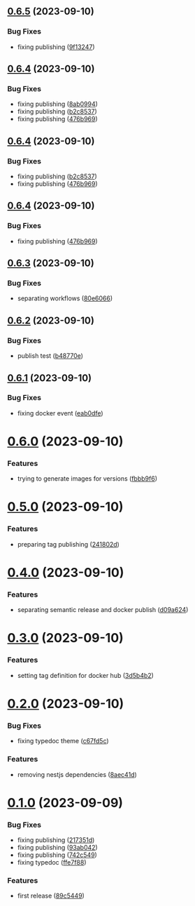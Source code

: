 ## [0.6.5](https://github.com/codibre/nodejs-grpc-mutex-api/compare/v0.6.4...v0.6.5) (2023-09-10)


### Bug Fixes

* fixing publishing ([9f13247](https://github.com/codibre/nodejs-grpc-mutex-api/commit/9f132474febd1348a75764e14a44a23bf2f97469))

## [0.6.4](https://github.com/codibre/nodejs-grpc-mutex-api/compare/v0.6.3...v0.6.4) (2023-09-10)


### Bug Fixes

* fixing publishing ([8ab0994](https://github.com/codibre/nodejs-grpc-mutex-api/commit/8ab099478b5b3a276e1b8d06ac22c7c55b941020))
* fixing publishing ([b2c8537](https://github.com/codibre/nodejs-grpc-mutex-api/commit/b2c85372b799bdc6580f07beed4f74a118cb94ae))
* fixing publishing ([476b969](https://github.com/codibre/nodejs-grpc-mutex-api/commit/476b9693747fbdd3a1e18b76e5235f3899112f99))

## [0.6.4](https://github.com/codibre/nodejs-grpc-mutex-api/compare/v0.6.3...v0.6.4) (2023-09-10)


### Bug Fixes

* fixing publishing ([b2c8537](https://github.com/codibre/nodejs-grpc-mutex-api/commit/b2c85372b799bdc6580f07beed4f74a118cb94ae))
* fixing publishing ([476b969](https://github.com/codibre/nodejs-grpc-mutex-api/commit/476b9693747fbdd3a1e18b76e5235f3899112f99))

## [0.6.4](https://github.com/codibre/nodejs-grpc-mutex-api/compare/v0.6.3...v0.6.4) (2023-09-10)


### Bug Fixes

* fixing publishing ([476b969](https://github.com/codibre/nodejs-grpc-mutex-api/commit/476b9693747fbdd3a1e18b76e5235f3899112f99))

## [0.6.3](https://github.com/codibre/nodejs-grpc-mutex-api/compare/v0.6.2...v0.6.3) (2023-09-10)


### Bug Fixes

* separating workflows ([80e6066](https://github.com/codibre/nodejs-grpc-mutex-api/commit/80e606660d659615ed0c33e83c66099af78ba51e))

## [0.6.2](https://github.com/codibre/nodejs-grpc-mutex-api/compare/v0.6.1...v0.6.2) (2023-09-10)


### Bug Fixes

* publish test ([b48770e](https://github.com/codibre/nodejs-grpc-mutex-api/commit/b48770e10e31bb1013cd32bc397385ba64f95edb))

## [0.6.1](https://github.com/codibre/nodejs-grpc-mutex-api/compare/v0.6.0...v0.6.1) (2023-09-10)


### Bug Fixes

* fixing docker event ([eab0dfe](https://github.com/codibre/nodejs-grpc-mutex-api/commit/eab0dfe9f33072ab295366b50d941bf139407d8d))

# [0.6.0](https://github.com/codibre/nodejs-grpc-mutex-api/compare/v0.5.0...v0.6.0) (2023-09-10)


### Features

* trying to generate images for versions ([fbbb9f6](https://github.com/codibre/nodejs-grpc-mutex-api/commit/fbbb9f60bc5cb4dc34ff0686b16eaade6f3cb9c5))

# [0.5.0](https://github.com/codibre/nodejs-grpc-mutex-api/compare/v0.4.0...v0.5.0) (2023-09-10)


### Features

* preparing tag publishing ([241802d](https://github.com/codibre/nodejs-grpc-mutex-api/commit/241802d21eb37b5bd3f31740795cd15c3799156a))

# [0.4.0](https://github.com/codibre/nodejs-grpc-mutex-api/compare/v0.3.0...v0.4.0) (2023-09-10)


### Features

* separating semantic release and docker publish ([d09a624](https://github.com/codibre/nodejs-grpc-mutex-api/commit/d09a624dae861262d6ceddf297bad18d0f4fc695))

# [0.3.0](https://github.com/codibre/nodejs-grpc-mutex-api/compare/v0.2.0...v0.3.0) (2023-09-10)


### Features

* setting tag definition for docker hub ([3d5b4b2](https://github.com/codibre/nodejs-grpc-mutex-api/commit/3d5b4b208abb3b4e3c47935f2cedbc267e5ddbbd))

# [0.2.0](https://github.com/codibre/nodejs-grpc-mutex-api/compare/v0.1.0...v0.2.0) (2023-09-10)


### Bug Fixes

* fixing typedoc theme ([c67fd5c](https://github.com/codibre/nodejs-grpc-mutex-api/commit/c67fd5c8e2410d168423fbfe790b922065381aaa))


### Features

* removing nestjs dependencies ([8aec41d](https://github.com/codibre/nodejs-grpc-mutex-api/commit/8aec41d87de60812d540603926dff94a3945d5b2))

# [0.1.0](https://github.com/codibre/nodejs-grpc-mutex-api/compare/v0.0.0...v0.1.0) (2023-09-09)


### Bug Fixes

* fixing publishing ([217351d](https://github.com/codibre/nodejs-grpc-mutex-api/commit/217351d907acfe50e2228f7be9cdc1616fbbcb3c))
* fixing publishing ([93ab042](https://github.com/codibre/nodejs-grpc-mutex-api/commit/93ab042110b7a1809597b729864666907a9a8acd))
* fixing publishing ([742c549](https://github.com/codibre/nodejs-grpc-mutex-api/commit/742c5496501a4d2f3f0f692d21768d78fd901af3))
* fixing typedoc ([ffe7f88](https://github.com/codibre/nodejs-grpc-mutex-api/commit/ffe7f88a7b9f1e3c813fb8a43591d1048646efc7))


### Features

* first release ([89c5449](https://github.com/codibre/nodejs-grpc-mutex-api/commit/89c5449898182f63dfa9af193a15d00d90e09834))
